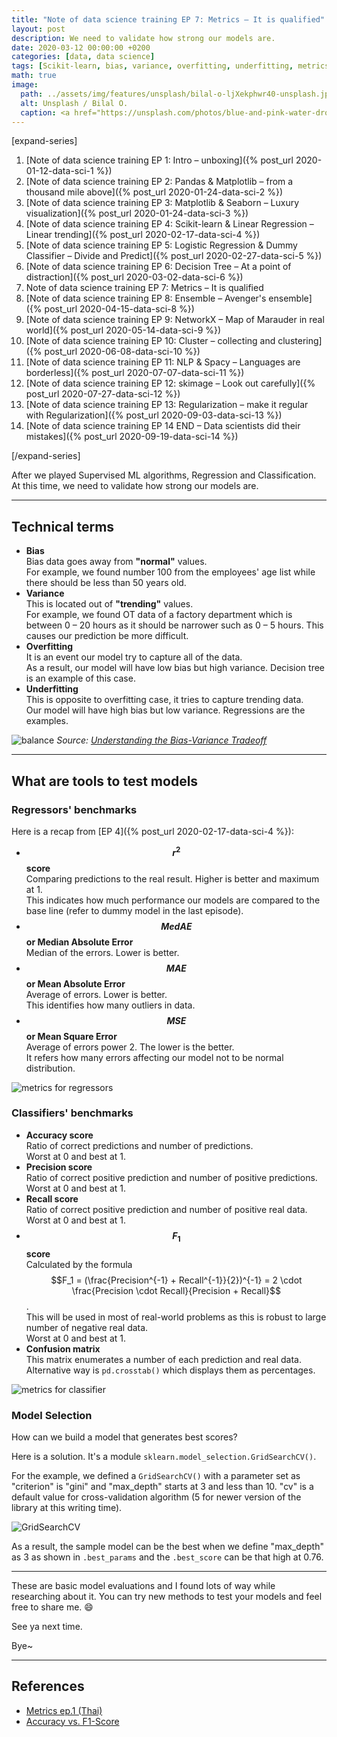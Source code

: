 ```yaml
---
title: "Note of data science training EP 7: Metrics – It is qualified"
layout: post
description: We need to validate how strong our models are.
date: 2020-03-12 00:00:00 +0200
categories: [data, data science]
tags: [Scikit-learn, bias, variance, overfitting, underfitting, metrics, GridSearchCV, Python]
math: true
image:
  path: ../assets/img/features/unsplash/bilal-o-ljXekphwr40-unsplash.jpg
  alt: Unsplash / Bilal O.
  caption: <a href="https://unsplash.com/photos/blue-and-pink-water-droplets-ljXekphwr40">Unsplash / Bilal O.</a>
---
```


[expand-series]

  1. [Note of data science training EP 1: Intro – unboxing]({% post_url 2020-01-12-data-sci-1 %})
  1. [Note of data science training EP 2: Pandas & Matplotlib – from a thousand mile above]({% post_url 2020-01-24-data-sci-2 %})
  1. [Note of data science training EP 3: Matplotlib & Seaborn – Luxury visualization]({% post_url 2020-01-24-data-sci-3 %})
  1. [Note of data science training EP 4: Scikit-learn & Linear Regression – Linear trending]({% post_url 2020-02-17-data-sci-4 %})
  1. [Note of data science training EP 5: Logistic Regression & Dummy Classifier – Divide and Predict]({% post_url 2020-02-27-data-sci-5 %})
  1. [Note of data science training EP 6: Decision Tree – At a point of distraction]({% post_url 2020-03-02-data-sci-6 %})
  1. Note of data science training EP 7: Metrics – It is qualified
  1. [Note of data science training EP 8: Ensemble – Avenger's ensemble]({% post_url 2020-04-15-data-sci-8 %})
  1. [Note of data science training EP 9: NetworkX – Map of Marauder in real world]({% post_url 2020-05-14-data-sci-9 %})
  1. [Note of data science training EP 10: Cluster – collecting and clustering]({% post_url 2020-06-08-data-sci-10 %})
  1. [Note of data science training EP 11: NLP & Spacy – Languages are borderless]({% post_url 2020-07-07-data-sci-11 %})
  1. [Note of data science training EP 12: skimage – Look out carefully]({% post_url 2020-07-27-data-sci-12 %})
  1. [Note of data science training EP 13: Regularization – make it regular with Regularization]({% post_url 2020-09-03-data-sci-13 %})
  1. [Note of data science training EP 14 END – Data scientists did their mistakes]({% post_url 2020-09-19-data-sci-14 %})

[/expand-series]

After we played Supervised ML algorithms, Regression and Classification. At this time, we need to validate how strong our models are.

---

## Technical terms

- **Bias**  
  Bias data goes away from **"normal"** values.  
  For example, we found number 100 from the employees' age list while there should be less than 50 years old.
- **Variance**  
  This is located out of **"trending"** values.  
  For example, we found OT data of a factory department which is between 0 – 20 hours as it should be narrower such as 0 – 5 hours. This causes our prediction be more difficult.
- **Overfitting**  
  It is an event our model try to capture all of the data.  
  As a result, our model will have low bias but high variance. Decision tree is an example of this case.
- **Underfitting**  
  This is opposite to overfitting case, it tries to capture trending data.  
  Our model will have high bias but low variance. Regressions are the examples.

![balance](https://bluebirzdotnet.s3.ap-southeast-1.amazonaws.com/note-data-science-eps/ep-07/1_9hPX9pAO3jqLrzt0IE3JzA.png)
*Source: [Understanding the Bias-Variance Tradeoff](https://towardsdatascience.com/understanding-the-bias-variance-tradeoff-165e6942b229)*

---

## What are tools to test models

### Regressors' benchmarks

Here is a recap from [EP 4]({% post_url 2020-02-17-data-sci-4 %}):

- **$$r^2$$ score**  
  Comparing predictions to the real result. Higher is better and maximum at 1.  
  This indicates how much performance our models are compared to the base line (refer to dummy model in the last episode).
- **$$MedAE$$ or Median Absolute Error**  
  Median of the errors. Lower is better.
- **$$MAE$$ or Mean Absolute Error**  
  Average of errors. Lower is better.  
  This identifies how many outliers in data.
- **$$MSE$$ or Mean Square Error**  
  Average of errors power 2. The lower is the better.  
  It refers how many errors affecting our model not to be normal distribution.

![metrics for regressors](https://bluebirzdotnet.s3.ap-southeast-1.amazonaws.com/note-data-science-eps/ep-07/Screen-Shot-2020-03-15-at-22.04.38.png)

### Classifiers' benchmarks

- **Accuracy score**  
  Ratio of correct predictions and number of predictions.  
  Worst at 0 and best at 1.
- **Precision score**  
  Ratio of correct positive prediction and number of positive predictions.  
  Worst at 0 and best at 1.
- **Recall score**  
  Ratio of correct positive prediction and number of positive real data.  
  Worst at 0 and best at 1.
- **$$F_1$$ score**  
  Calculated by the formula $$F_1 = (\frac{Precision^{-1} + Recall^{-1}}{2})^{-1} = 2 \cdot \frac{Precision \cdot Recall}{Precision + Recall}$$.  
  This will be used in most of real-world problems as this is robust to large number of negative real data.  
  Worst at 0 and best at 1.
- **Confusion matrix**  
  This matrix enumerates a number of each prediction and real data. Alternative way is `pd.crosstab()` which displays them as percentages.

![metrics for classifier](https://bluebirzdotnet.s3.ap-southeast-1.amazonaws.com/note-data-science-eps/ep-07/Screen-Shot-2020-03-15-at-21.18.40.png)

### Model Selection

How can we build a model that generates best scores?

Here is a solution. It's a module `sklearn.model_selection.GridSearchCV()`.

For the example, we defined a `GridSearchCV()` with a parameter set as "criterion" is "gini" and "max_depth" starts at 3 and less than 10. "cv" is a default value for cross-validation algorithm (5 for newer version of the library at this writing time).

![GridSearchCV](https://bluebirzdotnet.s3.ap-southeast-1.amazonaws.com/note-data-science-eps/ep-07/Screen-Shot-2020-03-15-at-21.48.41.png)

As a result, the sample model can be the best when we define "max_depth" as 3 as shown in `.best_params` and the `.best_score` can be that high at 0.76.

---

These are basic model evaluations and I found lots of way while researching about it. You can try new methods to test your models and feel free to share me. 😄

See ya next time.

Bye~

---

## References

<!-- - <https://medium.com/@george.drakos62/how-to-select-the-right-evaluation-metric-for-machine-learning-models-part-1-regrression-metrics-3606e25beae0> -->
<!-- - <https://peltarion.com/knowledge-center/documentation/evaluation-view/regression-loss-metrics> -->
- [Metrics ep.1 (Thai)](https://www.bualabs.com/archives/1968/what-is-confusion-matrix-what-is-metrics-accuracy-precision-recall-f1-score-difference-metrics-ep-1/)
- [Accuracy vs. F1-Score](https://medium.com/analytics-vidhya/accuracy-vs-f1-score-6258237beca2)
